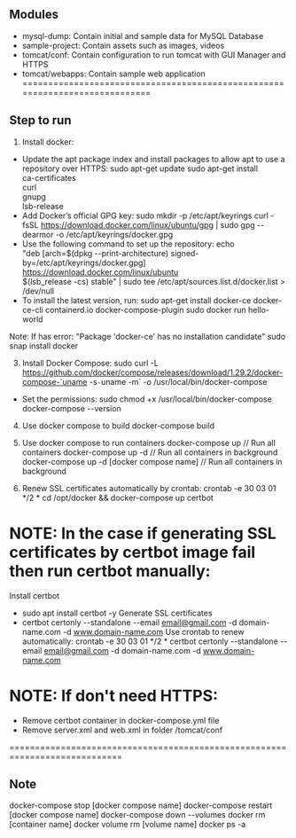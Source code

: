 ## Modules
- mysql-dump: Contain initial and sample data for MySQL Database
- sample-project: Contain assets such as images, videos
- tomcat/conf: Contain configuration to run tomcat with GUI Manager and HTTPS
- tomcat/webapps: Contain sample web application
============================================================================
## Step to run
1. Install docker:
- Update the apt package index and install packages to allow apt to use a repository over HTTPS:
sudo apt-get update
sudo apt-get install \
    ca-certificates \
    curl \
    gnupg \
    lsb-release
- Add Docker’s official GPG key:
sudo mkdir -p /etc/apt/keyrings
curl -fsSL https://download.docker.com/linux/ubuntu/gpg | sudo gpg --dearmor -o /etc/apt/keyrings/docker.gpg
- Use the following command to set up the repository:
 echo \
  "deb [arch=$(dpkg --print-architecture) signed-by=/etc/apt/keyrings/docker.gpg] https://download.docker.com/linux/ubuntu \
  $(lsb_release -cs) stable" | sudo tee /etc/apt/sources.list.d/docker.list > /dev/null
- To install the latest version, run:
sudo apt-get install docker-ce docker-ce-cli containerd.io docker-compose-plugin
sudo docker run hello-world

Note: If has error: "Package 'docker-ce' has no installation candidate" 
sudo snap install docker

3. Install Docker Compose: 
sudo curl -L https://github.com/docker/compose/releases/download/1.29.2/docker-compose-`uname -s`-`uname -m` -o /usr/local/bin/docker-compose
- Set the permissions:
sudo chmod +x /usr/local/bin/docker-compose
docker-compose --version

4. Use docker compose to build
docker-compose build

5. Use docker compose to run containers
docker-compose up // Run all containers
docker-compose up -d // Run all containers in background
docker-compose up -d [docker compose name] // Run all containers in background

6. Renew SSL certificates automatically by crontab:
crontab -e
30 03 01 */2 * cd /opt/docker && docker-compose up certbot

# NOTE: In the case if generating SSL certificates by certbot image fail then run certbot manually:
Install certbot
- sudo apt install certbot -y
Generate SSL certificates
- certbot certonly --standalone --email email@gmail.com -d domain-name.com -d www.domain-name.com
Use crontab to renew automatically:
crontab -e
30 03 01 */2 * certbot certonly --standalone --email email@gmail.com -d domain-name.com -d www.domain-name.com

# NOTE: If don't need HTTPS:
- Remove certbot container in docker-compose.yml file
- Remove server.xml and web.xml in folder /tomcat/conf

============================================================================
## Note
docker-compose stop [docker compose name]
docker-compose restart [docker compose name]
docker-compose down --volumes
docker rm [container name]
docker volume rm [volume name]
docker ps -a